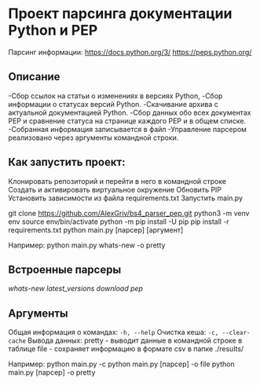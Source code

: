 # Проект парсинга документации Python и PEP
Парсинг информации:
https://docs.python.org/3/
https://peps.python.org/

## Описание
-Сбор ссылок на статьи о изменениях в версиях Python,
-Сбор информации о статусах версий Python.
-Скачивание архива с актуальной документацией Python.
-Сбор данных обо всех документах PEP и сравнение статуса
на странице каждого PEP и в общем списке.
-Собранная информация записывается в файл
-Управление парсером реализовано через аргументы командной строки.

## Как запустить проект:
Клонировать репозиторий и перейти в него в командной строке
Cоздать и активировать виртуальное окружение
Обновить PIP
Установить зависимости из файла requirements.txt
Запустить main.py

git clone https://github.com/AlexGriv/bs4_parser_pep.git
python3 -m venv env
source env/bin/activate
python -m pip install -U pip
pip install -r requirements.txt
python main.py [парсер] [аргумент]

Например:
python main.py whats-new -o pretty

## Встроенные парсеры
*whats-new*
*latest_versions*
*download*
*pep*

## Аргументы
Общая информация о командах: `-h, --help`
Очистка кеша: `-c, --clear-cache`
Вывода данных:
pretty - выводит данные в командной строке в таблице
file - сохраняет информацию в формате csv в папке ./results/

Например:
python main.py -с
python main.py [парсер] -o file
python main.py [парсер] -o pretty

